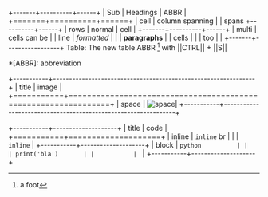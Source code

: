 +-------+----------+------+
| Sub   | Headings | ABBR |
+=======+==========+======+
| cell  | column spanning |
| spans +----------+------+
| rows  | normal   | cell |
+-------+----------+------+
| multi | cells can be    |
| line  | *formatted*     |
|       | **paragraphs**  |
| cells |                 |
| too   |                 |
+-------+-----------------+
Table: The new table ABBR [^foot] with ||CTRL|| + ||S||

*[ABBR]: abbreviation

[^foot]: a foot

+-----------+---------------------------------------------------------------+
| title     |  image                                                        |
+===========+===============================================================+
| space     | ![space](https://i.ytimg.com/vi/lt0WQ8JzLz4/maxresdefault.jpg)|
+-----------+---------------------------------------------------------------+

+-----------+--------------------+
| title     | code               |
+===========+====================+
| inline    | `inline` br        |
|           | `inline`           |
+-----------+--------------------+
| block     | ```python          |
|           | print('bla')       |
|           | ```                |
+-----------+--------------------+

